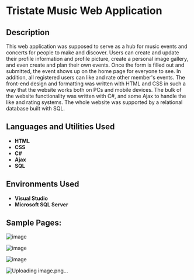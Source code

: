 <h1>Tristate Music Web Application</h1>

<h2>Description</h2>
This web application was supposed to serve as a hub for music events and concerts for people to make and discover. Users can create and update their profile information and profile picture, create a personal image gallery, and even create and plan their own events. Once the form is filled out and submitted, the event shows up on the home page for everyone to see. In addition, all registered users can like and rate other member's events. The front-end design and formatting was written with HTML and CSS in such a way that the website works both on PCs and mobile devices. The bulk of the website functionality was written with C#, and some Ajax to handle the like and rating systems. The whole website was supported by a relational database built with SQL.

<h2>Languages and Utilities Used</h2>

- <b>HTML</b>
- <b>CSS</b>
- <b>C#</b> 
- <b>Ajax</b>
- <b>SQL</b>

<h2>Environments Used </h2>

- <b>Visual Studio</b>
- <b>Microsoft SQL Server</b>

<h2>Sample Pages:</h2>

<p align="center">

![image](https://github.com/user-attachments/assets/953bd1f4-cc98-4c2a-b684-dc85dc1bd225)

![image](https://github.com/user-attachments/assets/9fbdf8e8-eef5-4a9c-9d1e-1dd4278246e1)

![image](https://github.com/user-attachments/assets/c1a3a187-6d9f-492e-bc66-8461b30d08c6)

![Uploading image.png…]()

</p>

<!--
 ```diff
- text in red
+ text in green
! text in orange
# text in gray
@@ text in purple (and bold)@@
```
--!>
